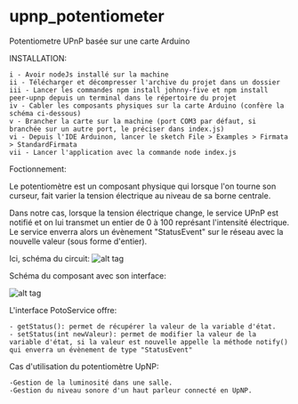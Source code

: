 # upnp_potentiometer
Potentiometre UPnP basée sur une carte Arduino

INSTALLATION:

    i - Avoir nodeJs installé sur la machine
    ii - Télécharger et décompresser l'archive du projet dans un dossier
    iii - Lancer les commandes npm install johnny-five et npm install peer-upnp depuis un terminal dans le répertoire du projet
    iv - Cabler les composants physiques sur la carte Arduino (confère la schéma ci-dessous)
    v - Brancher la carte sur la machine (port COM3 par défaut, si branchée sur un autre port, le préciser dans index.js)
    vi - Depuis l'IDE Arduinon, lancer le sketch File > Examples > Firmata > StandardFirmata
    vii - Lancer l'application avec la commande node index.js
    
    
Foctionnement:

   Le potentiomètre est un composant physique qui lorsque l'on tourne son curseur, fait varier la tension électrique au niveau de sa borne centrale.
   
   Dans notre cas, lorsque la tension électrique change, le service UPnP est notifié et on lui transmet un entier de 0 à 100 représant l'intensité électrique. Le service enverra alors un évènement "StatusEvent" sur le réseau avec la nouvelle valeur (sous forme d'entier).
    
Ici, schéma du circuit:
![alt tag](https://github.com/components-upnp/upnp_potentiometer/blob/master/upnp_potentiometre/Circuit.png?raw=true
)

Schéma du composant avec son interface:

![alt tag](https://github.com/components-upnp/upnp_potentiometer/blob/master/potentiometer.png
)

L'interface PotoService offre:

    - getStatus(): permet de récupérer la valeur de la variable d'état.
    - setStatus(int newValeur): permet de modifier la valeur de la variable d'état, si la valeur est nouvelle appelle la méthode notify() qui enverra un évènement de type "StatusEvent"



Cas d'utilisation du potentiomètre UpNP:

    -Gestion de la luminosité dans une salle.
    -Gestion du niveau sonore d'un haut parleur connecté en UpNP.
